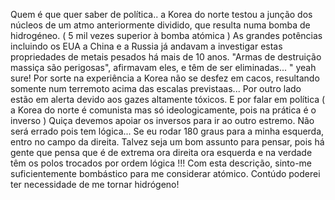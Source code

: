 Quem é que quer saber de política.. a Korea do norte testou a junção dos núcleos de um atmo anteriormente dividido, que resulta numa bomba de hidrogéneo. ( 5 mil vezes superior à bomba atómica ) 
As grandes potências incluindo os EUA a China e a Russia já andavam a investigar estas propriedades de metais pesados há mais de 10 anos. "Armas de destruição massiça são perigosas", afirmavam eles, e têm de ser eliminadas... " yeah sure! 
Por sorte na experiência a Korea não se desfez em cacos, resultando somente num terremoto acima das escalas previstaas... 
Por outro lado estão em alerta devido aos gazes altamente tóxicos. 
E por falar em política ( a Korea do norte é comunista mas só ideologicamente, pois na prática é o inverso ) 
Quiça devemos apoiar os inversos para ir ao outro estremo.
Não será errado pois tem lógica... 
Se eu rodar 180 graus para a minha esquerda, entro no campo da direita. 
Talvez seja um bom assunto para pensar, pois há gente que pensa que é de extrema ora direita ora esquerda e na verdade têm os polos trocados por ordem lógica !!!
Com esta descrição, sinto-me suficientemente bombástico para me considerar atómico. 
Contúdo poderei ter necessidade de me tornar hidrógeno!